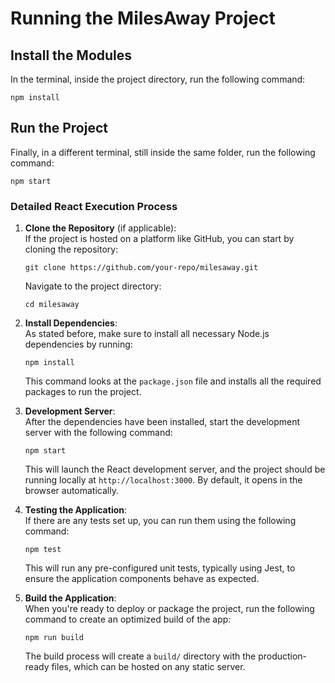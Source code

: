 
# Running the MilesAway Project

## Install the Modules

In the terminal, inside the project directory, run the following command:
```
npm install
```

## Run the Project

Finally, in a different terminal, still inside the same folder, run the following command:
```
npm start
```

### Detailed React Execution Process

1. **Clone the Repository** (if applicable):  
   If the project is hosted on a platform like GitHub, you can start by cloning the repository:
   ```
   git clone https://github.com/your-repo/milesaway.git
   ```
   Navigate to the project directory:
   ```
   cd milesaway
   ```

2. **Install Dependencies**:  
   As stated before, make sure to install all necessary Node.js dependencies by running:
   ```
   npm install
   ```
   This command looks at the `package.json` file and installs all the required packages to run the project.

3. **Development Server**:  
   After the dependencies have been installed, start the development server with the following command:
   ```
   npm start
   ```
   This will launch the React development server, and the project should be running locally at `http://localhost:3000`. By default, it opens in the browser automatically.

4. **Testing the Application**:  
   If there are any tests set up, you can run them using the following command:
   ```
   npm test
   ```
   This will run any pre-configured unit tests, typically using Jest, to ensure the application components behave as expected.

5. **Build the Application**:  
   When you're ready to deploy or package the project, run the following command to create an optimized build of the app:
   ```
   npm run build
   ```
   The build process will create a `build/` directory with the production-ready files, which can be hosted on any static server.